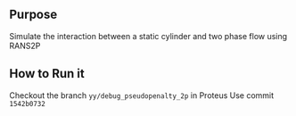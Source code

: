 ## Purpose

Simulate the interaction between a static cylinder and two phase flow using RANS2P

## How to Run it
Checkout the branch `yy/debug_pseudopenalty_2p` in Proteus
Use commit `1542b0732`

